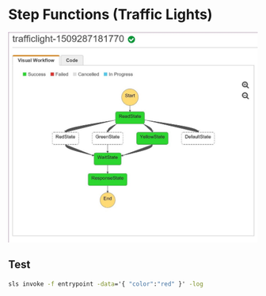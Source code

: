 # Step Functions (Traffic Lights)

![State Machine Flow](screen.jpg)

## Test

```bat
sls invoke -f entrypoint -data='{ "color":"red" }' -log
```